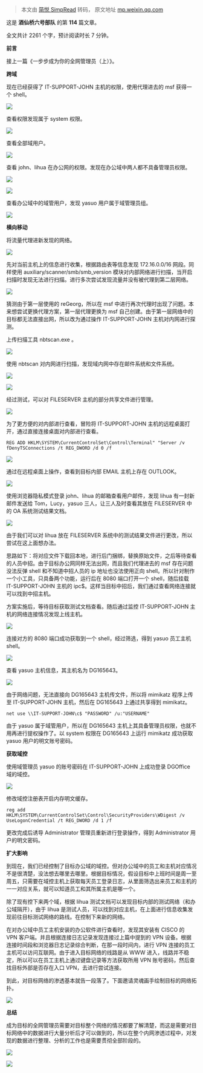 > 本文由 [简悦 SimpRead](http://ksria.com/simpread/) 转码， 原文地址 [mp.weixin.qq.com](https://mp.weixin.qq.com/s/1WVZRoLOBGd2OgAWtXMiyA)

这是 **酒仙桥六号部队** 的第 **114** 篇文章。

全文共计 2261 个字，预计阅读时长 7 分钟。

**前言**

接上一篇《一步步成为你的全网管理员（上）》。

**跨域**

现在已经获得了 IT-SUPPORT-JOHN 主机的权限，使用代理进去的 msf 获得一个 shell。

![](https://mmbiz.qpic.cn/mmbiz_png/WTOrX1w0s54ydC6u0YHOibicxlsA2GFicdCAgcLUNwIQDZUCib25yLAnBdndxfCKpw7kpmBS7dhib01u59Eey5RffwQ/640?wx_fmt=png)

查看权限发现属于 system 权限。

![](https://mmbiz.qpic.cn/mmbiz_png/WTOrX1w0s54ydC6u0YHOibicxlsA2GFicdCBm1TOjJhXiahlOToImictOsTibWXiczD0pricsiawgibNUZichN8g1JslicOickQ/640?wx_fmt=png)

查看全部域用户。

![](https://mmbiz.qpic.cn/mmbiz_png/WTOrX1w0s54ydC6u0YHOibicxlsA2GFicdC3wRoqbuuqDZPsibBbsthicqZYpjsmCwyXMoCcdmQyibspgwyL9cMibMmzw/640?wx_fmt=png)

查看 john、lihua 在办公网的权限。发现在办公域中两人都不具备管理员权限。

![](https://mmbiz.qpic.cn/mmbiz_png/WTOrX1w0s54ydC6u0YHOibicxlsA2GFicdCLyNlUgxk7CrXVibicPhTgWsyeoKMibBwftSWGREVdemeMML4OarxbN55g/640?wx_fmt=png)

![](https://mmbiz.qpic.cn/mmbiz_png/WTOrX1w0s54ydC6u0YHOibicxlsA2GFicdCmkkTuPRaVBJ3woP4Fvic57KFVLvbrI2JsP9m4MlJuib6bfrVQmvzBgOQ/640?wx_fmt=png)

查看办公域中的域管用户，发现 yasuo 用户属于域管理员组。

![](https://mmbiz.qpic.cn/mmbiz_png/WTOrX1w0s54ydC6u0YHOibicxlsA2GFicdC6y14CoY78xc9OYRB1w0dOkXktfxpLgDTU7X6fXULb9UDk4FA0vh22w/640?wx_fmt=png)

**横向移动**

将流量代理进新发现的网络。

![](https://mmbiz.qpic.cn/mmbiz_png/WTOrX1w0s54ydC6u0YHOibicxlsA2GFicdCzGMwE1JVvf2oHxOcGWKjSVK3WzXEP2Eugvwu6fSXsQK2b6DjxvrvMA/640?wx_fmt=png)

先对当前主机上的信息进行收集，根据路由表等信息发现 172.16.0.0/16 网段。同样使用 auxiliary/scanner/smb/smb_version 模块对内部网络进行扫描，当开启扫描时发现无法进行扫描。进行多次尝试发现流量并没有被代理到第二层网络。

![](https://mmbiz.qpic.cn/mmbiz_png/WTOrX1w0s54ydC6u0YHOibicxlsA2GFicdC6boo8dOu6ngMYVQOUsdytXTichpWm4YE5qLibyxI79iaPZoA60cGjTZsA/640?wx_fmt=png)

猜测由于第一层使用的 reGeorg，所以在 msf 中进行再次代理时出现了问题。本来想尝试更换代理方案，第一层代理更换为 msf 自己创建。由于第一层网络中的目标都无法直接出网，所以改为通过操作 IT-SUPPORT-JOHN 主机对内网进行探测。

上传扫描工具 nbtscan.exe 。

![](https://mmbiz.qpic.cn/mmbiz_png/WTOrX1w0s54ydC6u0YHOibicxlsA2GFicdCPJVVlmzeQIC3WHGRicCreHhULAuOf4lMVoOVmef6aKXh2tR2JjCkPkw/640?wx_fmt=png)

使用 nbtscan 对内网进行扫描，发现域内网中存在邮件系统和文件系统。

![](https://mmbiz.qpic.cn/mmbiz_png/WTOrX1w0s54ydC6u0YHOibicxlsA2GFicdCXq88LoRzeZR5hVbclUKtfUWwYrIoEcwo5BibzMu4DRmSdICXySVQplA/640?wx_fmt=png)

![](https://mmbiz.qpic.cn/mmbiz_png/WTOrX1w0s54ydC6u0YHOibicxlsA2GFicdCnnkqX2b8mjpRK3W73KZJNLedN99PuCd3Ecz7pDJian4ibYZcVibES0Vbw/640?wx_fmt=png)

经过测试，可以对 FILESERVER 主机的部分共享文件进行管理。

![](https://mmbiz.qpic.cn/mmbiz_png/WTOrX1w0s54ydC6u0YHOibicxlsA2GFicdCvluGmFrQvlPk4cC0c6sBvLQF0Zse7bMickwT5NBgib1PGaUZIKaIInJA/640?wx_fmt=png)

为了更方便的对内部进行查看，冒险将 IT-SUPPORT-JOHN 主机的远程桌面打开，通过直接连接桌面对内部进行查看。

```
REG ADD HKLM\SYSTEM\CurrentControlSet\Control\Terminal" "Server /v fDenyTSConnections /t REG_DWORD /d 0 /f
```

![](https://mmbiz.qpic.cn/mmbiz_png/WTOrX1w0s54ydC6u0YHOibicxlsA2GFicdCicKngOkN1hCRpoXEicPz5SLzvebq1VKRqThXicj5tkj0MWr4vqBk9ibjxg/640?wx_fmt=png)

通过在远程桌面上操作，查看到目标内部 EMAIL 主机上存在 OUTLOOK。

![](https://mmbiz.qpic.cn/mmbiz_png/WTOrX1w0s54ydC6u0YHOibicxlsA2GFicdCiccYAEWTmA8dvlXRsMHm17ygVnbJzoYAnxBiaibMm6AOKUYAjI9QRoUKA/640?wx_fmt=png)

使用浏览器隐私模式登录 john、lihua 的邮箱查看用户邮件，发现 lihua 有一封新邮件发送给 Tom，Lucy，yasuo 三人，让三人及时查看其放在 FILESERVER 中的 OA 系统测试结果文档。

![](https://mmbiz.qpic.cn/mmbiz_png/WTOrX1w0s54ydC6u0YHOibicxlsA2GFicdCTEdicg4ibtwqyYNdQnAvog7AFXA45yU9boFZxkbaWEtZDUdt7zZDiaFYg/640?wx_fmt=png)

由于我们可以对 lihua 放在 FILESERVER 系统中的测试结果文件进行更改，所以尝试在这上面想办法。

思路如下：将对应文件下载回本地，进行后门捆绑，替换原始文件，之后等待查看的人员中招。由于目标办公网同样无法出网，而且我们代理进去的 msf 存在问题没法反弹 shell 和不知道中招人员的 ip 地址也没法使用正向 shell。所以针对制作一个小工具，只具备两个功能，运行后在 8080 端口打开一个 shell，随后挂载 IT-SUPPORT-JOHN 主机的 ipc$。这样当目标中招后，我们通过查看网络连接就可以找到中招主机。

方案实施后，等待目标获取测试文档查看。随后通过监控 IT-SUPPORT-JOHN 主机的网络连接情况发现上线主机。

![](https://mmbiz.qpic.cn/mmbiz_png/WTOrX1w0s54ydC6u0YHOibicxlsA2GFicdCLsBalKpT1Cs2LsQRnfNo9q6FC90OFOhVq5vX2v4IIo1uPtVUFUnE2g/640?wx_fmt=png)

连接对方的 8080 端口成功获取到一个 shell，经过筛选，得到 yasuo 员工主机 shell。

![](https://mmbiz.qpic.cn/mmbiz_png/WTOrX1w0s54ydC6u0YHOibicxlsA2GFicdCgJfPG7BTicicxl0WfaQfCEqQbVckJCMgYQ9s3917Xn7wFF1o5a0NPZTw/640?wx_fmt=png)

查看 yasuo 主机信息，其主机名为 DG165643。

![](https://mmbiz.qpic.cn/mmbiz_png/WTOrX1w0s54ydC6u0YHOibicxlsA2GFicdC0Ckum9gfbsWPxNc8K6QPNQjD35mNevIQsIFibHUyiavftXWwDKOUzXOQ/640?wx_fmt=png)

由于网络问题，无法直接向 DG165643 主机传文件，所以将 mimikatz 程序上传至 IT-SUPPORT-JOHN 主机，然后在 DG165643 上通过共享得到 mimikatz。

```
net use \\IT-SUPPORT-JOHN\c$ "PASSWORD" /u:"USERNAME"
```

由于 yasuo 属于域管用户，所以在 DG165643 主机上其具备管理员权限，也就不用再进行提权操作了。以 system 权限在 DG165643 上运行 mimikatz 成功获取 yasuo 用户的明文账号密码。

**获取域控**

使用域管理员 yasuo 的账号密码在 IT-SUPPORT-JOHN 上成功登录 DGOffice 域的域控。

![](https://mmbiz.qpic.cn/mmbiz_png/WTOrX1w0s54ydC6u0YHOibicxlsA2GFicdCGMeuS5SSqBH63HKw6GCSgibpBBWgGeRkDBqu73NOdPyBT7NdDZpEXvQ/640?wx_fmt=png)

修改域控注册表开启内存明文缓存。

```
reg add HKLM\SYSTEM\CurrentControlSet\Control\SecurityProviders\WDigest /v UseLogonCredential /t REG_DWORD /d 1 /f
```

更改完成后诱导 Administrator 管理员重新进行登录操作，得到 Administrator 用户的明文密码。

**扩大影响**

到现在，我们已经控制了目标办公域的域控。但对办公域中的员工和主机对应情况不是很清楚，没法想去哪里去哪里。根据目标情况，假设目标中上班时间是周一至周五，只需要在域控主机上获取每天员工登录日志，从里面筛选出来员工和主机的一一对应关系，就可以知道员工和其所属主机是哪一个。

除了现有控下来两个域，根据 lihua 测试文档可以发现目标内部的测试网络（和办公域隔开），由于 lihua 是测试人员，可以找到对应主机，在上面进行信息收集发现前往目标测试网络的路线。在控制下来新的网络。

在对办公域中员工主机安装的办公软件进行查看时，发现其安装有 CISCO 的 VPN 客户端。并且根据连接日志记录发现连接过上篇中提到的 VPN 设备。根据连接时间段和浏览器日志记录综合判断，在那一段时间内，进行 VPN 连接的员工主机可以访问互联网。由于进入目标网络的线路是从 WWW 进入，线路并不稳定，所以可以在员工主机上通过键盘记录等方法获取所用 VPN 账号密码，然后查找目标外部是否存在入口 VPN，去进行尝试连接。

到此，对目标网络的渗透基本就告一段落了。下面邀请灵魂画手绘制目标的网络拓扑。

![](https://mmbiz.qpic.cn/mmbiz_png/WTOrX1w0s54ydC6u0YHOibicxlsA2GFicdCl5XnlI5IhRZHVQspHwEaPrvvPYm01zibSS7wAByU8DXz0Bj32lfeFBw/640?wx_fmt=png)

**总结**

成为目标的全网管理员需要对目标整个网络的情况都要了解清楚，而这是需要对目标网络中的数据进行大量分析后才可以做到的，所以在整个内网渗透过程中，对发现的数据进行整理、分析的工作也是需要贯彻全部阶段的。

![](https://mmbiz.qpic.cn/mmbiz_png/WTOrX1w0s564Abiad4b2nUggeFBz8QyCibtwcMF4fPYGQBA8sQ9EaU0s9oA3Roma7fK7IhibdfSbVecfYTw0VkA7w/640?wx_fmt=png)

![](https://mmbiz.qpic.cn/mmbiz_png/WTOrX1w0s564Abiad4b2nUggeFBz8QyCibiaRBNn0A5YI88OyFjU8fn2Isf9bat4vQn18NwG6cXxVOSuKiapNm2nibQ/640?wx_fmt=png)